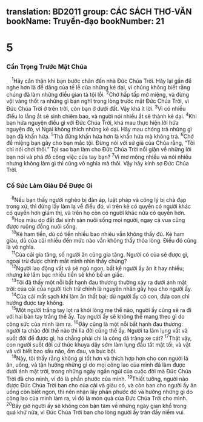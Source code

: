 translation: BD2011
group: CÁC SÁCH THƠ-VĂN
bookName: Truyền-đạo 
bookNumber: 21
-------

<div class="title"><h1>5</h1><h3>Cẩn Trọng Trước Mặt Chúa</h3></div>
<span class="verse tr_5_1"> <sup>1</sup>Hãy cẩn thận khi bạn bước chân đến nhà Ðức Chúa Trời. Hãy lại gần để nghe hơn là để dâng của tế lễ của những kẻ dại, vì chúng không biết rằng chúng đã làm những điều gian tà tội lỗi. </span>
<span class="verse tr_5_2"><sup>2</sup>Chớ hấp tấp mở miệng, và đừng vội vàng thốt ra những gì bạn nghĩ trong lòng trước mặt Ðức Chúa Trời, vì Ðức Chúa Trời ở trên trời, còn bạn ở dưới đất. Vậy khá ít lời. </span>
<span class="verse tr_5_3"><sup>3</sup>Vì có nhiều điều lo lắng ắt sẽ sinh chiêm bao, và người nói nhiều ắt sẽ thành kẻ dại. </span>
<span class="verse tr_5_4"><sup>4</sup>Khi bạn hứa nguyện điều gì với Ðức Chúa Trời, khá mau thực hiện lời hứa nguyện đó, vì Ngài không thích những kẻ dại. Hãy mau chóng trả những gì bạn đã khấn hứa. </span>
<span class="verse tr_5_5"><sup>5</sup>Thà đừng khấn hứa hơn là khấn hứa mà không trả. </span>
<span class="verse tr_5_6"><sup>6</sup>Chớ để miệng bạn gây cho bạn mắc tội. Ðừng nói với sứ giả của Chúa rằng, “Tôi chỉ nói chơi thôi.” Tại sao bạn làm cho Ðức Chúa Trời nổi giận về những lời bạn nói và phá đổ công việc của tay bạn? </span>
<span class="verse tr_5_7"><sup>7</sup>Vì mơ mộng nhiều và nói nhiều nhưng không làm gì thì cũng vô nghĩa mà thôi. Vậy hãy kính sợ Ðức Chúa Trời.<br/></span>
<div class="title"><h3>Cố Sức Làm Giàu Ðể Ðược Gì</h3></div>
<span class="verse tr_5_8"> <sup>8</sup>Nếu bạn thấy người nghèo bị đàn áp, luật pháp và công lý bị chà đạp trong xứ, thì đừng lấy làm lạ về điều đó, vì trên kẻ có quyền có người khác có quyền hơn giám thị, và trên họ còn có người khác nữa có quyền hơn.<br/></span>
<span class="verse tr_5_9"> <sup>9</sup>Hoa màu do đất đai sinh sản nuôi sống mọi người, ngay cả vua cũng được ruộng đồng nuôi sống.<br/></span>
<span class="verse tr_5_10"> <sup>10</sup>Kẻ ham tiền, dù có tiền nhiều bao nhiêu vẫn không thấy đủ. Kẻ ham giàu, dù của cải nhiều đến mức nào vẫn không thấy thỏa lòng. Ðiều đó cũng là vô nghĩa.<br/></span>
<span class="verse tr_5_11"> <sup>11</sup>Của cải gia tăng, số người ăn cũng gia tăng. Người có của sẽ được gì, ngoại trừ được chính mắt mình nhìn thấy chúng?<br/></span>
<span class="verse tr_5_12"> <sup>12</sup>Người lao động vất vả sẽ ngủ ngon, bất kể người ấy ăn ít hay nhiều; nhưng kẻ lắm bạc nhiều tiền sẽ khó bề an giấc.<br/></span>
<span class="verse tr_5_13"> <sup>13</sup>Tôi đã thấy một nỗi bất hạnh đau thương thường xảy ra dưới ánh mặt trời: của cải của người tích trữ chính là nguyên nhân gây họa cho người ấy.<br/></span>
<span class="verse tr_5_14"> <sup>14</sup>Của cải mất sạch khi làm ăn thất bại; dù người ấy có con, đứa con chỉ hưởng được tay không.<br/></span>
<span class="verse tr_5_15"> <sup>15</sup>Một người trắng tay lọt ra khỏi lòng mẹ thể nào, người ấy cũng sẽ ra đi với hai bàn tay trắng thể ấy. Tay người ấy sẽ không thể mang theo gì do công sức của mình làm ra. </span>
<span class="verse tr_5_16"><sup>16</sup>Ðây cũng là một nỗi bất hạnh đau thương: người ta chào đời thể nào thì lìa đời cũng thể ấy. Người ta làm lụng vất vả suốt đời để được gì, há chẳng phải chỉ là công dã tràng xe cát? </span>
<span class="verse tr_5_17"><sup>17</sup>Thật vậy, con người suốt đời cứ thức khuya dậy sớm làm lụng đầu tắt mặt tối, và vật vã với biết bao sầu não, ốm đau, và bực bội.<br/></span>
<span class="verse tr_5_18"> <sup>18</sup>Này, tôi thấy rằng không gì tốt hơn và thích hợp hơn cho con người là ăn, uống, và tận hưởng những gì do mọi công lao của mình đã làm được dưới ánh mặt trời, trong những ngày ngắn ngủi của cuộc đời mà Ðức Chúa Trời đã cho mình, vì đó là phần phước của mình. </span>
<span class="verse tr_5_19"><sup>19</sup>Thiết tưởng, người nào được Ðức Chúa Trời ban cho của cải và giàu có, và còn ban cho người ấy ăn uống còn biết ngon, thì nên nhận lấy phần phước đó và hưởng những gì do công lao của mình làm ra, vì đó là món quà của Ðức Chúa Trời cho mình. </span>
<span class="verse tr_5_20"><sup>20</sup>Bấy giờ người ấy sẽ không còn bận tâm về những ngày gian khổ trong quá khứ nữa, vì Ðức Chúa Trời ban cho lòng người ấy tràn đầy niềm vui.<br/></span>

